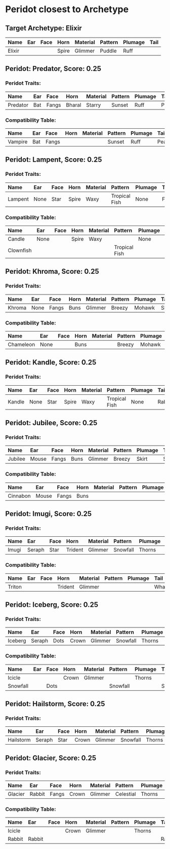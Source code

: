 # Peridot closest to Archetype

## Target Archetype: Elixir
| Name   | Ear  | Face | Horn  | Material | Pattern | Plumage | Tail |
| :----- | :--- | :--- | :---- | :------- | :------ | :------ | :--- |
| Elixir |      |      | Spire | Glimmer  | Puddle  | Ruff    |      |

## Peridot: Predator, Score: 0.25

### Peridot Traits:
| Name     | Ear  | Face  | Horn   | Material | Pattern | Plumage | Tail    |
| :------- | :--- | :---- | :----- | :------- | :------ | :------ | :------ |
| Predator | Bat  | Fangs | Bharal | Starry   | Sunset  | Ruff    | Peacock |

### Compatibility Table:
| Name    | Ear  | Face  | Horn | Material | Pattern | Plumage | Tail    |
| :------ | :--- | :---- | :--- | :------- | :------ | :------ | :------ |
| Vampire | Bat  | Fangs |      |          | Sunset  | Ruff    | Peacock |

## Peridot: Lampent, Score: 0.25

### Peridot Traits:
| Name    | Ear  | Face | Horn  | Material | Pattern       | Plumage | Tail  |
| :------ | :--- | :--- | :---- | :------- | :------------ | :------ | :---- |
| Lampent | None | Star | Spire | Waxy     | Tropical Fish | None    | Fleur |

### Compatibility Table:
| Name      | Ear  | Face | Horn  | Material | Pattern       | Plumage | Tail |
| :-------- | :--- | :--- | :---- | :------- | :------------ | :------ | :--- |
| Candle    | None |      | Spire | Waxy     |               | None    |      |
| Clownfish |      |      |       |          | Tropical Fish |         |      |

## Peridot: Khroma, Score: 0.25

### Peridot Traits:
| Name   | Ear  | Face  | Horn | Material | Pattern | Plumage | Tail  |
| :----- | :--- | :---- | :--- | :------- | :------ | :------ | :---- |
| Khroma | None | Fangs | Buns | Glimmer  | Breezy  | Mohawk  | Shell |

### Compatibility Table:
| Name      | Ear  | Face | Horn | Material | Pattern | Plumage | Tail  |
| :-------- | :--- | :--- | :--- | :------- | :------ | :------ | :---- |
| Chameleon | None |      | Buns |          | Breezy  | Mohawk  | Shell |

## Peridot: Kandle, Score: 0.25

### Peridot Traits:
| Name   | Ear  | Face | Horn  | Material | Pattern       | Plumage | Tail   |
| :----- | :--- | :--- | :---- | :------- | :------------ | :------ | :----- |
| Kandle | None | Star | Spire | Waxy     | Tropical Fish | None    | Rabbit |

## Peridot: Jubilee, Score: 0.25

### Peridot Traits:
| Name    | Ear   | Face  | Horn | Material | Pattern | Plumage | Tail  |
| :------ | :---- | :---- | :--- | :------- | :------ | :------ | :---- |
| Jubilee | Mouse | Fangs | Buns | Glimmer  | Breezy  | Skirt   | Shell |

### Compatibility Table:
| Name     | Ear   | Face  | Horn | Material | Pattern | Plumage | Tail  |
| :------- | :---- | :---- | :--- | :------- | :------ | :------ | :---- |
| Cinnabon | Mouse | Fangs | Buns |          |         |         | Shell |

## Peridot: Imugi, Score: 0.25

### Peridot Traits:
| Name  | Ear    | Face | Horn    | Material | Pattern  | Plumage | Tail  |
| :---- | :----- | :--- | :------ | :------- | :------- | :------ | :---- |
| Imugi | Seraph | Star | Trident | Glimmer  | Snowfall | Thorns  | Whale |

### Compatibility Table:
| Name   | Ear  | Face | Horn    | Material | Pattern | Plumage | Tail  |
| :----- | :--- | :--- | :------ | :------- | :------ | :------ | :---- |
| Triton |      |      | Trident | Glimmer  |         |         | Whale |

## Peridot: Iceberg, Score: 0.25

### Peridot Traits:
| Name    | Ear    | Face | Horn  | Material | Pattern  | Plumage | Tail      |
| :------ | :----- | :--- | :---- | :------- | :------- | :------ | :-------- |
| Iceberg | Seraph | Dots | Crown | Glimmer  | Snowfall | Thorns  | Snowflake |

### Compatibility Table:
| Name     | Ear  | Face | Horn  | Material | Pattern  | Plumage | Tail      |
| :------- | :--- | :--- | :---- | :------- | :------- | :------ | :-------- |
| Icicle   |      |      | Crown | Glimmer  |          | Thorns  |           |
| Snowfall |      | Dots |       |          | Snowfall |         | Snowflake |

## Peridot: Hailstorm, Score: 0.25

### Peridot Traits:
| Name      | Ear    | Face | Horn  | Material | Pattern  | Plumage | Tail      |
| :-------- | :----- | :--- | :---- | :------- | :------- | :------ | :-------- |
| Hailstorm | Seraph | Star | Crown | Glimmer  | Snowfall | Thorns  | Snowflake |

## Peridot: Glacier, Score: 0.25

### Peridot Traits:
| Name    | Ear    | Face  | Horn  | Material | Pattern   | Plumage | Tail   |
| :------ | :----- | :---- | :---- | :------- | :-------- | :------ | :----- |
| Glacier | Rabbit | Fangs | Crown | Glimmer  | Celestial | Thorns  | Rabbit |

### Compatibility Table:
| Name   | Ear    | Face | Horn  | Material | Pattern | Plumage | Tail   |
| :----- | :----- | :--- | :---- | :------- | :------ | :------ | :----- |
| Icicle |        |      | Crown | Glimmer  |         | Thorns  |        |
| Rabbit | Rabbit |      |       |          |         |         | Rabbit |
